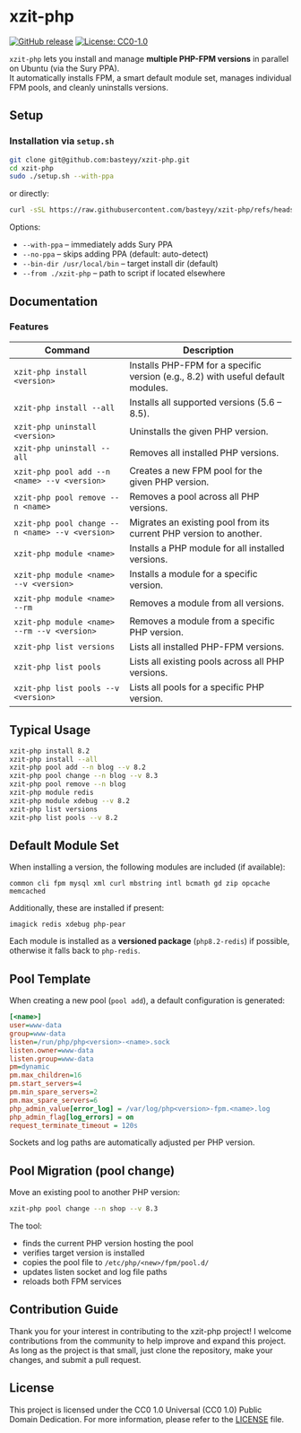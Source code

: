 # xzit-php

[![GitHub release](https://img.shields.io/github/release/basteyy/xzit-php.svg)](https://github.com/basteyy/xzit-php/releases)
[![License: CC0-1.0](https://img.shields.io/badge/License-CC0_1.0-lightgrey.svg)](https://creativecommons.org/publicdomain/zero/1.0/)


`xzit-php` lets you install and manage **multiple PHP-FPM versions** in parallel on Ubuntu (via the Sury PPA).  
It automatically installs FPM, a smart default module set, manages individual FPM pools, and cleanly uninstalls versions.

## Setup

### Installation via `setup.sh`

```bash
git clone git@github.com:basteyy/xzit-php.git
cd xzit-php
sudo ./setup.sh --with-ppa
```

or directly:

```bash
curl -sSL https://raw.githubusercontent.com/basteyy/xzit-php/refs/heads/dev/setup.sh | sudo bash -s -- --with-ppa
```

Options:
- `--with-ppa` – immediately adds Sury PPA
- `--no-ppa` – skips adding PPA (default: auto-detect)
- `--bin-dir /usr/local/bin` – target install dir (default)
- `--from ./xzit-php` – path to script if located elsewhere

## Documentation

### Features

| Command | Description |
|----------|-------------|
| `xzit-php install <version>` | Installs PHP-FPM for a specific version (e.g., 8.2) with useful default modules. |
| `xzit-php install --all` | Installs all supported versions (5.6 – 8.5). |
| `xzit-php uninstall <version>` | Uninstalls the given PHP version. |
| `xzit-php uninstall --all` | Removes all installed PHP versions. |
| `xzit-php pool add --n <name> --v <version>` | Creates a new FPM pool for the given PHP version. |
| `xzit-php pool remove --n <name>` | Removes a pool across all PHP versions. |
| `xzit-php pool change --n <name> --v <version>` | Migrates an existing pool from its current PHP version to another. |
| `xzit-php module <name>` | Installs a PHP module for all installed versions. |
| `xzit-php module <name> --v <version>` | Installs a module for a specific version. |
| `xzit-php module <name> --rm` | Removes a module from all versions. |
| `xzit-php module <name> --rm --v <version>` | Removes a module from a specific PHP version. |
| `xzit-php list versions` | Lists all installed PHP-FPM versions. |
| `xzit-php list pools` | Lists all existing pools across all PHP versions. |
| `xzit-php list pools --v <version>` | Lists all pools for a specific PHP version. |

## Typical Usage

```bash
xzit-php install 8.2
xzit-php install --all
xzit-php pool add --n blog --v 8.2
xzit-php pool change --n blog --v 8.3
xzit-php pool remove --n blog
xzit-php module redis
xzit-php module xdebug --v 8.2
xzit-php list versions
xzit-php list pools --v 8.2
```

## Default Module Set

When installing a version, the following modules are included (if available):

```
common cli fpm mysql xml curl mbstring intl bcmath gd zip opcache memcached
```

Additionally, these are installed if present:
```
imagick redis xdebug php-pear
```

Each module is installed as a **versioned package** (`php8.2-redis`) if possible, otherwise it falls back to `php-redis`.

## Pool Template

When creating a new pool (`pool add`), a default configuration is generated:

```ini
[<name>]
user=www-data
group=www-data
listen=/run/php/php<version>-<name>.sock
listen.owner=www-data
listen.group=www-data
pm=dynamic
pm.max_children=16
pm.start_servers=4
pm.min_spare_servers=2
pm.max_spare_servers=6
php_admin_value[error_log] = /var/log/php<version>-fpm.<name>.log
php_admin_flag[log_errors] = on
request_terminate_timeout = 120s
```

Sockets and log paths are automatically adjusted per PHP version.

## Pool Migration (pool change)

Move an existing pool to another PHP version:

```bash
xzit-php pool change --n shop --v 8.3
```

The tool:
- finds the current PHP version hosting the pool
- verifies target version is installed
- copies the pool file to `/etc/php/<new>/fpm/pool.d/`
- updates listen socket and log file paths
- reloads both FPM services

## Contribution Guide

Thank you for your interest in contributing to the xzit-php project! I welcome contributions from the community to help improve and expand this project. As long as the project is that small, just clone the repository, make your changes, and submit a pull request.

## License
This project is licensed under the CC0 1.0 Universal (CC0 1.0) Public Domain Dedication. For more information, please refer to the [LICENSE](LICENSE) file.

